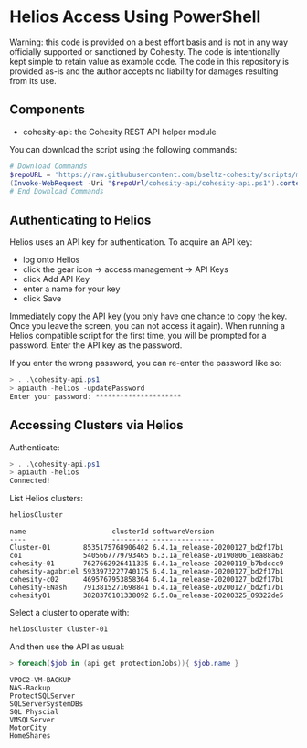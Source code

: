 # Helios Access Using PowerShell

Warning: this code is provided on a best effort basis and is not in any way officially supported or sanctioned by Cohesity. The code is intentionally kept simple to retain value as example code. The code in this repository is provided as-is and the author accepts no liability for damages resulting from its use.

## Components

* cohesity-api: the Cohesity REST API helper module

You can download the script using the following commands:

```powershell
# Download Commands
$repoURL = 'https://raw.githubusercontent.com/bseltz-cohesity/scripts/master/powershell'
(Invoke-WebRequest -Uri "$repoUrl/cohesity-api/cohesity-api.ps1").content | Out-File cohesity-api.ps1; (Get-Content cohesity-api.ps1) | Set-Content cohesity-api.ps1
# End Download Commands
```

## Authenticating to Helios

Helios uses an API key for authentication. To acquire an API key:

* log onto Helios
* click the gear icon -> access management -> API Keys
* click Add API Key
* enter a name for your key
* click Save

Immediately copy the API key (you only have one chance to copy the key. Once you leave the screen, you can not access it again). When running a Helios compatible script for the first time, you will be prompted for a password. Enter the API key as the password.

If you enter the wrong password, you can re-enter the password like so:

```powershell
> . .\cohesity-api.ps1
> apiauth -helios -updatePassword
Enter your password: *********************
```

## Accessing Clusters via Helios

Authenticate:

```powershell
> . .\cohesity-api.ps1
> apiauth -helios
Connected!
```

List Helios clusters:

```powershell
heliosCluster
```

```text
name                     clusterId softwareVersion
----                     --------- ---------------
Cluster-01        8535175768906402 6.4.1a_release-20200127_bd2f17b1
co1               5405667779793465 6.3.1a_release-20190806_1ea88a62
cohesity-01       7627662926411335 6.4.1a_release-20200119_b7bdccc9
cohesity-agabriel 5933973227740175 6.4.1a_release-20200127_bd2f17b1
cohesity-c02      4695767953858364 6.4.1a_release-20200127_bd2f17b1
Cohesity-ENash    7913815271698841 6.4.1a_release-20200127_bd2f17b1
cohesity01        3828376101338092 6.5.0a_release-20200325_09322de5
```

Select a cluster to operate with:

```powershell
heliosCluster Cluster-01
```

And then use the API as usual:

```powershell
> foreach($job in (api get protectionJobs)){ $job.name }
```

```text
VPOC2-VM-BACKUP
NAS-Backup
ProtectSQLServer
SQLServerSystemDBs
SQL Physcial
VMSQLServer
MotorCity
HomeShares
```

